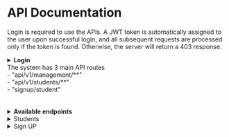 # API Documentation

Login is required to use the APIs. A JWT token is automatically assigned to the user upon successful login, and all subsequent requests are processed only if the token is found. Otherwise, the server will return a 403 response. <br>
<details>
<summary><strong>Login</strong></summary>
POST - "/login" <br>
{<br>
    "username": "superadmin",<br>
    "password": "123456"<br>
}<br>
{<br>
    "username": "admin",<br>
    "password": "1234567"<br>
}<br>
{<br>
	".......": "......"<br>
}<br>
</details>
The system has 3 main API routes <br>
- "api/v1/management/**" <br>
- "api/v1/students/**" <br>
- "signup/student" <br>

<br>
<br>

<details>
	<summary><strong>Available endpoints</strong></summary>
	<details>
	<summary>Management</summary>
	"api/management/**" - only system admins can use this path. You can access the API paths available in the system and make requests to them <br>
	<br>
	<details>
	<summary>1). Working with the Users table.</details>
	POST - "api/v1/management/users/create" <br>
	Authorization - <jwt_token> <br>
	{<br>
    	"username": "....",<br>
    	"password": "...."<br>
	}<br>
	POST - "api/v1/management/users/enable/{id}" <br>
	POST - "api/v1/management/users/disable/{id}" <br>
	</details>
	<details>
	<summary>2). Work with the Student table</summary>summary>
	GET - "api/v1/management/students" <br>
	GET - "api/v1/management/students/{id}" <br>
	GET - "api/v1/management/students/by?name=..." <br>
	Param<br>
	name = "..." <br>
	</details>

	<details>
	<summary>3). Work with the faculty table</summary>summary>
	POST - "api/v1/management/faculties"<br>
	{<br>
	"name": "....."<br>
	}<br>
	GET - "api/v1/management/faculties" <br>
	GET - "api/v1/management/faculties/{id}" <br>
	DELETE - "api/v1/management/faculties/{id}" <br>
	PUT - "api/v1/management/faculties/{id}" <br>
	{<br>
    	"name": "....." <br>
	}<br>
	</details>

	<details>
	<summary>4). Working with the table of roles </summary>
	<br>
	POST - "api/v1/management/roles" <br>
	{<br>
	"name": "ROLE_NAME" <br>
	}<br>
	<br>
	POST - "api/v1/management/roles/assign/{user_id}" <br>
	{<br>
	"id": ... <br>
	}<br>
	DELETE - "api/v1/management/roles/remove/{user_id}" <br>
	{<br>
	"id": ... <br>
	}<br>
	GET - "api/v1/management/roles" <br>
	GET - "api/v1/management/roles/{role_id}" <br>
	DELETE - "api/v1/management/roles/{role_id}" <br>
	PUT - "api/v1/management/roles/{role_id}" <br>
	</details>
 	</details>
</details>
<details>
<summary>Students</summary>
"api/v1/students/**" - With this API, students can get their data, change it and launch their account. <br>
<br>
PUT - "api/v1/students/{id}" <br>
{<br>
    "firstname": "Firstname", <br>
    "lastname": "Lastname", <br>
    "birth_date": "1990-01-01", <br>
    "address": "22 Galaxy" <br>
} <br>
GET - "api/v1/students/{id}" <br>
DELETE - "api/v1/students/{id}" <br>
</details>
<details>
<summary>Sign UP</summary>
<h3>"signup/student" - This API is open to everyone for student registration. </h3>

POST - "signup/student" <br>
{<br>
    "username": "....", <br>
    "password": "....", <br>
    "firstname": "....", <br>
    "lastname": "....", <br>
    "birth_date": "....", <br>
    "faculty": ...., <br>
    "address": "...." <br>
}
</details>
